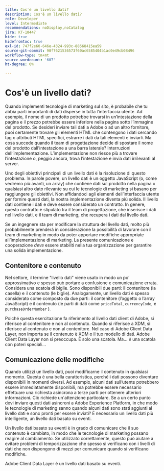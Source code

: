 ```yaml
---
title: Cos'è un livello dati?
description: Cos'è un livello dati?
role: Developer
level: Intermediate
recommendations: noDisplay,noCatalog
jira: KT-10447
hide: true
hidefromtoc: true
exl-id: 747f2e60-646e-4324-993c-88568415ea59
source-git-commit: 90f7621536573f60ac6585404b1ac0e49cb08496
workflow-type: tm+mt
source-wordcount: '607'
ht-degree: 0%

---
```


# Cos&#39;è un livello dati?

Quando implementi tecnologie di marketing sul sito, è probabile che tu abbia parti importanti di dati disperse in tutta l’interfaccia utente. Ad esempio, il nome di un prodotto potrebbe trovarsi in un’intestazione della pagina e il prezzo potrebbe essere inferiore nella pagina sotto l’immagine del prodotto. Se desideri inviare tali dati a Adobe o ad un altro fornitore, puoi certamente trovare gli elementi HTML che contengono i dati cercando tag o attributi HTML specifici, estrarre i dati da tali elementi e inviarli. Ma cosa succede quando il team di progettazione decide di spostare il nome del prodotto dall’intestazione a una barra laterale? Interruzioni dell’implementazione. L’implementazione non riesce più a trovare l’intestazione o, peggio ancora, trova l’intestazione e invia dati irrilevanti al server.

Uno degli obiettivi principali di un livello dati è la risoluzione di questo problema. In parole povere, un livello dati è un oggetto JavaScript (o, come vedremo più avanti, un array) che contiene dati sul prodotto nella pagina o qualsiasi altro dato rilevante su cui le tecnologie di marketing si basano per raggiungere gli obiettivi. Non affidandoci agli elementi dell’interfaccia utente per fornire questi dati, la nostra implementazione diventa più solida. Il livello dati contiene i dati e deve essere considerato un contratto. In genere, questo contratto è stipulato tra il team di progettazione, che inserisce i dati nel livello dati, e il team di marketing, che recupera i dati dal livello dati.

Se un ingegnere sta per modificare la struttura del livello dati, molto più probabilmente prenderà in considerazione la possibilità di lavorare con il team di marketing in modo da poter apportare modifiche appropriate all’implementazione di marketing. La presente comunicazione e cooperazione _deve_ essere stabiliti nella tua organizzazione per garantire una solida implementazione.

## Contenitore e contenuto

Nel settore, il termine &quot;livello dati&quot; viene usato in modo un po’ approssimativo e spesso può portare a confusione e comunicazione errata. Considera una scatola di biglie. Sono disponibili due parti: il contenitore (la casella) e il contenuto (le biglie). Analogamente, un livello dati è spesso considerato come composto da due parti: il contenitore (l’oggetto o l’array JavaScript) e il contenuto (le parti di dati come `priceTotal`, `currencyCode`, e `purchaseOrderNumber` ).

Poiché questa esercitazione fa riferimento al livello dati client di Adobe, si riferisce al contenitore e non al contenuto. Quando si riferisce a XDM, si riferisce al contenuto e non al contenitore. Nel caso di Adobe Client Data Layer, non importa se il contenuto è XDM o il tuo modello di dati. Adobe Client Data Layer non si preoccupa. È solo una scatola. Ma... _è_ una scatola con poteri speciali...

## Comunicazione delle modifiche

Quando utilizzi un livello dati, puoi modificarne il contenuto in qualsiasi momento. Questa è una bella caratteristica, perché i dati possono diventare disponibili in momenti diversi. Ad esempio, alcuni dati sull’utente potrebbero essere immediatamente disponibili, ma potrebbe essere necessario effettuare una richiesta asincrona a terze parti per ottenere ulteriori informazioni. Ciò richiede un&#39;attenzione particolare. Se a un certo punto devi inviare questi dati asincroni a Adobe Experience Platform, in che modo le tecnologie di marketing sanno quando alcuni dati sono stati aggiunti al livello dati e sono pronti per essere inviati? È necessario un livello dati più intelligente, un livello dati basato su eventi.

Un livello dati basato su eventi è in grado di comunicare che il suo contenuto è cambiato, in modo che le tecnologie di marketing possano reagire al cambiamento. Se utilizzato correttamente, questo può aiutare a evitare problemi di temporizzazione che spesso si verificano con i livelli di dati che non dispongono di mezzi per comunicare quando si verificano modifiche.

Adobe Client Data Layer è un livello dati basato su eventi.
